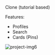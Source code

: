 Clone (tutorial based)

Features:
- Profiles
- Search
- Cards (Pins)

  
![project-img6](https://github.com/aish-wa-rya/Clone-pin/assets/122868527/36f7e8cb-5ed6-4205-ac66-e59cd270bbf9)
